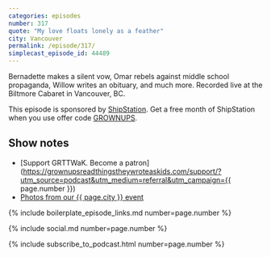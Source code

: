 ```yaml
---
categories: episodes
number: 317
quote: "My love floats lonely as a feather"
city: Vancouver
permalink: /episode/317/
simplecast_episode_id: 44489
---
```


Bernadette makes a silent vow, Omar rebels against middle school propaganda, Willow writes an obituary, and much more. Recorded live at the Biltmore Cabaret in Vancouver, BC.

This episode is sponsored by [ShipStation](https://www.shipstation.com/step1/?coupon=grownups&utm_campaign=podcasts-promo-q2-2016&utm_medium=podcast-ad-jun-2016&utm_source=grownups-read-things-they-wrote-as-kids&ref=grownups_podcast). Get a free month of ShipStation when you use offer code [GROWNUPS](https://www.shipstation.com/step1/?coupon=grownups&utm_campaign=podcasts-promo-q2-2016&utm_medium=podcast-ad-jun-2016&utm_source=grownups-read-things-they-wrote-as-kids&ref=grownups_podcast).

## Show notes
- [Support GRTTWaK. Become a patron](https://grownupsreadthingstheywroteaskids.com/support/?utm_source=podcast&utm_medium=referral&utm_campaign={{ page.number }})
- [Photos from our {{ page.city }} event](https://www.facebook.com/121054468599/photos/?tab=album&album_id=10153867744488600)

{% include boilerplate_episode_links.md number=page.number %}

{% include social.md number=page.number %}

{% include subscribe_to_podcast.html number=page.number %}
